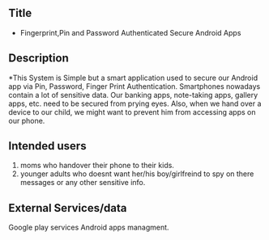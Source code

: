## Title

* Fingerprint,Pin and Password Authenticated Secure Android Apps

## Description

*This System is Simple but a smart application used to secure our Android app via Pin, Password, Finger Print Authentication. Smartphones nowadays contain a lot of sensitive data. Our banking apps, note-taking apps, gallery apps, etc. need to be secured from prying eyes. Also, when we hand over a device to our child, we might want to prevent him from accessing apps on our phone.


## Intended users

1. moms who handover their phone to their kids.
2. younger adults who doesnt want her/his boy/girlfreind to spy on there messages or any other sensitive info.

## External Services/data

Google play services 
Android apps managment.